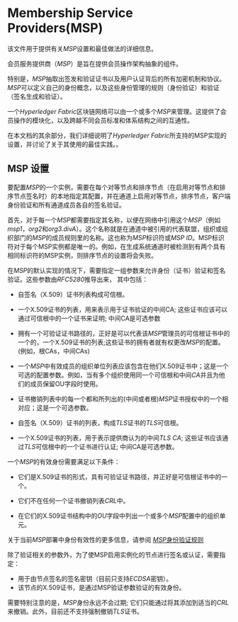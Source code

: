 # Membership Service Providers(MSP)

该文件用于提供有关*MSP*设置和最佳做法的详细信息。

会员服务提供商（*MSP*）是旨在提供会员操作架构抽象的组件。

特别是，*MSP*抽取出签发和验证证书以及用户认证背后的所有加密机制和协议。*MSP*可以定义自己的身份概念，以及这些身份管理的规则（身份验证）和验证（签名生成和验证）。

一个*Hyperledger Fabric*区块链网络可以由一个或多个*MSP*来管理。这提供了会员操作的模块化，以及跨越不同会员标准和体系结构之间的互通性。

在本文档的其余部分，我们详细说明了*Hyperledger Fabric*所支持的MSP实现的设置，并讨论了关于其使用的最佳实践。。

## MSP 设置

要配置*MSP*的一个实例，需要在每个对等节点和排序节点（在启用对等节点和排序节点签名时）的本地指定其配置，并在通道上启用对等节点，排序节点，客户端身份验证和所有通道成员各自的签名验证。

首先，对于每一个*MSP*都需要指定其名称，以便在网络中引用这个*MSP*（例如*msp1*，*org2*和*org3.divA*）。这个名称就是在通道中被引用的代表联盟，组织或组织部门的*MSP*的成员规则里的名称。这也称为*MSP*标识符或*MSP ID*。MSP标识符对于每个MSP实例都是唯一的。例如，在生成系统通道时被检测到有两个具有相同标识符的MSP实例，则排序节点的设置将会失败。

在*MSP*的默认实现的情况下，需要指定一组参数来允许身份（证书）验证和签名验证。这些参数由*RFC5280*推导出来， 其中包括：

* 自签名（X.509）证书列表构成可信根。

* 一个X.509证书的列表，用来表示用于证书验证的中间CA; 这些证书应该可以通过可信根中的一个证书来证明; 中间CA是可选参数

* 拥有一个可验证证书路径的，正好是可以代表该*MSP*管理员的可信根证书中的一个的，一个X.509证书的列表;这些证书的拥有者就有权更改*MSP*的配置。(例如，根CAs，中间CAs)

* 一个*MSP*中有效成员的组织单位列表应该包含在他们X.509证书中；这是一个可选的配置参数。例如，当有多个组织使用同一个可信根和中间*CA*并且为他们的成员保留OU字段时使用。

* 证书撤销列表中的每一个都和所列出的(中间或者根)*MSP*证书授权中的一个相对应；这是一个可选参数。

* 自签名（X.509）证书的列表，构成*TLS*证书的*TLS*可信根。

* 一个X.509证书的列表，用于表示提供商认为的中间*TLS CA*; 这些证书应该通过*TLS*可信根中的一个证书进行认证; 中间CA是可选参数。

一个*MSP*的有效身份需要满足以下条件：
* 它们是X.509证书的形式，具有可验证证书路径，并正好是可信根证书中的一个。

* 它们不在任何一个证书撤销列表*CRL*中。

* 在它们的X.509证书结构中的*OU*字段中列出一个或多个*MSP*配置中的组织单元。

关于当前*MSP*部署中身份有效性的更多信息，请参阅 
[*MSP*身份验证规则](http://hyperledger-fabric.readthedocs.io/en/latest/msp-identity-validity-rules.html)

除了验证相关的参数外，为了使MSP启用实例化的节点进行签名或认证，需要指定：

* 用于由节点签名的签名密钥（目前只支持*ECDSA*密钥）。
* 该节点的X.509证书，是通过MSP验证参数验证的有效身份。

需要特别注意的是，*MSP*身份永远不会过期; 它们只能通过将其添加到适当的*CRL*来撤销。此外，目前还不支持强制撤销*TLS*证书。